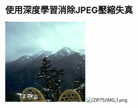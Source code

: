 # 使用深度學習消除JPEG壓縮失真

![/Org/IMG_1.png](./research/Org/IMG_1.png)
![/ZIP75/IMG_1.png](./research/ZIP/IMG_1.png)
